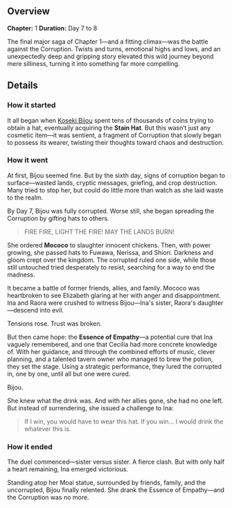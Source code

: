 <!-- title: The Corruption -->
<!-- quote: The corrupted shall take over these lands. -->
<!-- chapters: 0 -->
<!-- images:  -->
<!-- model: false -->

## Overview

**Chapter:** 1
**Duration:** Day 7 to 8

The final major saga of Chapter 1—and a fitting climax—was the battle against the Corruption. Twists and turns, emotional highs and lows, and an unexpectedly deep and gripping story elevated this wild journey beyond mere silliness, turning it into something far more compelling.

## Details

### How it started

It all began when [Koseki Bijou](#entry:bijou-entry) spent tens of thousands of coins trying to obtain a hat, eventually acquiring the **Stain Hat**. But this wasn’t just any cosmetic item—it was sentient, a fragment of Corruption that slowly began to possess its wearer, twisting their thoughts toward chaos and destruction.

### How it went

At first, Bijou seemed fine. But by the sixth day, signs of corruption began to surface—wasted lands, cryptic messages, griefing, and crop destruction. Many tried to stop her, but could do little more than watch as she laid waste to the realm.

By Day 7, Bijou was fully corrupted. Worse still, she began spreading the Corruption by gifting hats to others.

> FIRE FIRE, LIGHT THE FIRE!
> MAY THE LANDS BURN!

She ordered **Mococo** to slaughter innocent chickens. Then, with power growing, she passed hats to Fuwawa, Nerissa, and Shiori. Darkness and gloom crept over the kingdom. The corrupted ruled one side, while those still untouched tried desperately to resist, searching for a way to end the madness.

It became a battle of former friends, allies, and family.
Mococo was heartbroken to see Elizabeth glaring at her with anger and disappointment.
Ina and Raora were crushed to witness Bijou—Ina's sister, Raora's daughter—descend into evil.

Tensions rose. Trust was broken.

But then came hope: the **Essence of Empathy**—a potential cure that Ina vaguely remembered, and one that Cecilia had more concrete knowledge of. With her guidance, and through the combined efforts of music, clever planning, and a talented tavern owner who managed to brew the potion, they set the stage. Using a strategic performance, they lured the corrupted in, one by one, until all but one were cured.

Bijou.

She knew what the drink was. And with her allies gone, she had no one left. But instead of surrendering, she issued a challenge to Ina:

> If I win, you would have to wear this hat.
> If you win... I would drink the whatever this is.

### How it ended

The duel commenced—sister versus sister. A fierce clash. But with only half a heart remaining, Ina emerged victorious.

Standing atop her Moai statue, surrounded by friends, family, and the uncorrupted, Bijou finally relented. She drank the Essence of Empathy—and the Corruption was no more.
